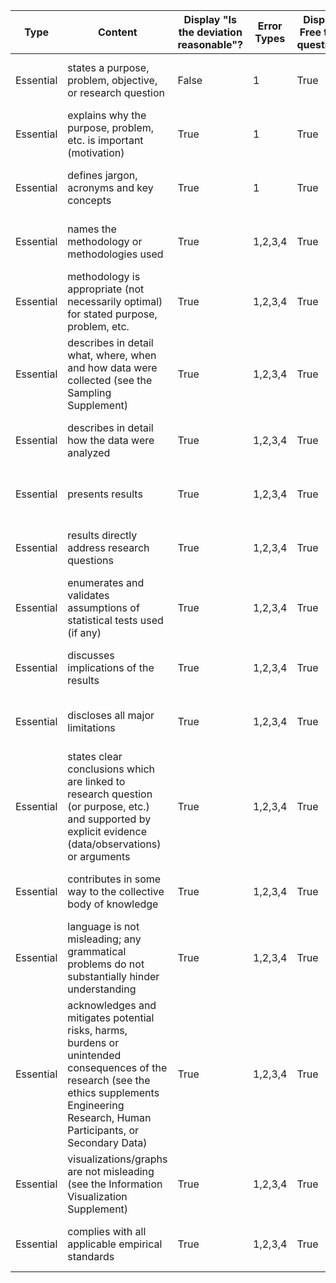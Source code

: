 | Type      | Content                                                                                                                                                                                        | Display "Is the deviation reasonable"? | Error Types | Display Free text question? | Free Text Question Label               |
| --------- | ---------------------------------------------------------------------------------------------------------------------------------------------------------------------------------------------- | -------------------------------------- | ----------- | --------------------------- | -------------------------------------- |
| Essential | states a purpose, problem, objective, or research question                                                                                                                                     | False                                  | 1         | True                        | How can this problem be addressed?     |
| Essential | explains why the purpose, problem, etc. is important (motivation)                                                                                                                              | True                                   | 1         | True                        | How can this problem be addressed?     |
| Essential | defines jargon, acronyms and key concepts                                                                                                                                                      | True                                   | 1       | True                        | List the terms that should be defined: |
| Essential | names the methodology or methodologies used                                                                                                                                                    | True                                   | 1,2,3,4     | True                        | How can this problem be addressed?     |
| Essential | methodology is appropriate (not necessarily optimal) for stated purpose, problem, etc.                                                                                                         | True                                   | 1,2,3,4     | True                       | How can this problem be addressed?     |
| Essential | describes in detail what, where, when and how data were collected (see the Sampling Supplement)                                                                                                | True                                   | 1,2,3,4        | True                        | How can this problem be addressed?     |
| Essential | describes in detail how the data were analyzed                                                                                                                                                 | True                                   | 1,2,3,4        | True                        | How can this problem be addressed?     |
| Essential | presents results                                                                                                                                                                               | True                                   | 1,2,3,4        | True                        | How can this problem be addressed?     |
| Essential | results directly address research questions                                                                                                                                                    | True                                   | 1,2,3,4       | True                        | How can this problem be addressed?     |
| Essential | enumerates and validates assumptions of statistical tests used (if any)                                                                                                                        | True                                   | 1,2,3,4       | True                        | How can this problem be addressed?     |
| Essential | discusses implications of the results                                                                                                                                                          | True                                   | 1,2,3,4         | True                        | How can this problem be addressed?     |
| Essential | discloses all major limitations                                                                                                                                                                | True                                   | 1,2,3,4         | True                        | How can this problem be addressed?     |
| Essential | states clear conclusions which are linked to research question (or purpose, etc.) and supported by explicit evidence (data/observations) or arguments                                          | True                                   | 1,2,3,4         | True                        | How can this problem be addressed?     |
| Essential | contributes in some way to the collective body of knowledge                                                                                                                                    | True                                   | 1,2,3,4         | True                        | How can this problem be addressed?     |
| Essential | language is not misleading; any grammatical problems do not substantially hinder understanding                                                                                                 | True                                   | 1,2,3,4         | True                        | How can this problem be addressed?     |
| Essential | acknowledges and mitigates potential risks, harms, burdens or unintended consequences of the research (see the ethics supplements Engineering Research, Human Participants, or Secondary Data) | True                                   | 1,2,3,4         | True                        | How can this problem be addressed?     |
| Essential | visualizations/graphs are not misleading (see the Information Visualization Supplement)                                                                                                        | True                                   | 1,2,3,4         | True                        | How can this problem be addressed?     |
| Essential | complies with all applicable empirical standards                                                                                                                                               | True                                   | 1,2,3,4         | True                        | How can this problem be addressed?     |
